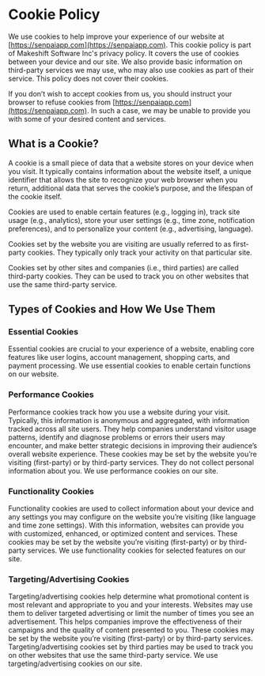 # Cookie Policy

We use cookies to help improve your experience of our website at [https://senpaiapp.com](https://senpaiapp.com). This cookie policy is part of Makeshift Software Inc's privacy policy. It covers the use of cookies between your device and our site. We also provide basic information on third-party services we may use, who may also use cookies as part of their service. This policy does not cover their cookies.

If you don’t wish to accept cookies from us, you should instruct your browser to refuse cookies from [https://senpaiapp.com](https://senpaiapp.com). In such a case, we may be unable to provide you with some of your desired content and services.

## What is a Cookie?

A cookie is a small piece of data that a website stores on your device when you visit. It typically contains information about the website itself, a unique identifier that allows the site to recognize your web browser when you return, additional data that serves the cookie’s purpose, and the lifespan of the cookie itself.

Cookies are used to enable certain features (e.g., logging in), track site usage (e.g., analytics), store your user settings (e.g., time zone, notification preferences), and to personalize your content (e.g., advertising, language).

Cookies set by the website you are visiting are usually referred to as first-party cookies. They typically only track your activity on that particular site.

Cookies set by other sites and companies (i.e., third parties) are called third-party cookies. They can be used to track you on other websites that use the same third-party service.

## Types of Cookies and How We Use Them

### Essential Cookies

Essential cookies are crucial to your experience of a website, enabling core features like user logins, account management, shopping carts, and payment processing. We use essential cookies to enable certain functions on our website.

### Performance Cookies

Performance cookies track how you use a website during your visit. Typically, this information is anonymous and aggregated, with information tracked across all site users. They help companies understand visitor usage patterns, identify and diagnose problems or errors their users may encounter, and make better strategic decisions in improving their audience’s overall website experience. These cookies may be set by the website you’re visiting (first-party) or by third-party services. They do not collect personal information about you. We use performance cookies on our site.

### Functionality Cookies

Functionality cookies are used to collect information about your device and any settings you may configure on the website you’re visiting (like language and time zone settings). With this information, websites can provide you with customized, enhanced, or optimized content and services. These cookies may be set by the website you’re visiting (first-party) or by third-party services. We use functionality cookies for selected features on our site.

### Targeting/Advertising Cookies

Targeting/advertising cookies help determine what promotional content is most relevant and appropriate to you and your interests. Websites may use them to deliver targeted advertising or limit the number of times you see an advertisement. This helps companies improve the effectiveness of their campaigns and the quality of content presented to you. These cookies may be set by the website you’re visiting (first-party) or by third-party services. Targeting/advertising cookies set by third parties may be used to track you on other websites that use the same third-party service. We use targeting/advertising cookies on our site.
